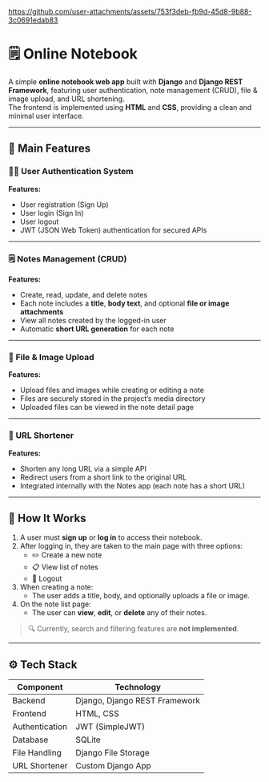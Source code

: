 
https://github.com/user-attachments/assets/753f3deb-fb9d-45d8-9b88-3c0691edab83


# 🗒️ Online Notebook

A simple **online notebook web app** built with **Django** and **Django REST Framework**, featuring user authentication, note management (CRUD), file & image upload, and URL shortening.  
The frontend is implemented using **HTML** and **CSS**, providing a clean and minimal user interface.

---

## 🚀 Main Features

### 🧑‍💻 User Authentication System
**Features:**
- User registration (Sign Up)
- User login (Sign In)
- User logout
- JWT (JSON Web Token) authentication for secured APIs

---

### 🗒️ Notes Management (CRUD)
**Features:**
- Create, read, update, and delete notes  
- Each note includes a **title**, **body text**, and optional **file or image attachments**  
- View all notes created by the logged-in user  
- Automatic **short URL generation** for each note

---

### 📎 File & Image Upload
**Features:**
- Upload files and images while creating or editing a note  
- Files are securely stored in the project’s media directory  
- Uploaded files can be viewed in the note detail page

---

### 🔗 URL Shortener
**Features:**
- Shorten any long URL via a simple API  
- Redirect users from a short link to the original URL  
- Integrated internally with the Notes app (each note has a short URL)

---

## 🧠 How It Works

1. A user must **sign up** or **log in** to access their notebook.  
2. After logging in, they are taken to the main page with three options:  
   - ✏️ Create a new note  
   - 📋 View list of notes  
   - 🚪 Logout  
3. When creating a note:
   - The user adds a title, body, and optionally uploads a file or image.  
4. On the note list page:
   - The user can **view**, **edit**, or **delete** any of their notes.  

> 🔍 Currently, search and filtering features are **not implemented**.

---

## ⚙️ Tech Stack

| Component | Technology |
|------------|-------------|
| Backend | Django, Django REST Framework |
| Frontend | HTML, CSS |
| Authentication | JWT (SimpleJWT) |
| Database | SQLite |
| File Handling | Django File Storage |
| URL Shortener | Custom Django App |

